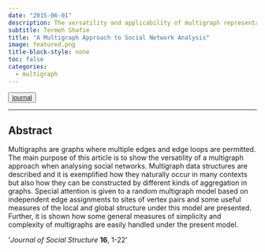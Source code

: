 ```yaml
---
date: "2015-06-01"
description: The versatility and applicability of multigraph representations when analyzing social networks is presented.
subtitle: Termeh Shafie
title: "A Multigraph Approach to Social Network Analysis"
image: featured.png
title-block-style: none
toc: false
categories: 
  - multigraph
---
```



<button type="button" class="btn btn-outline-success"><a  href="https://sciendo.com/article/10.21307/joss-2019-011" target="_blank">journal</a></button>



---
## Abstract 
Multigraphs are graphs where multiple edges and edge loops are permitted. The main purpose of this article is to show the versatility of a multigraph approach when analysing social networks. Multigraph data structures are described and it is exemplified how they naturally occur in many contexts but also how they can be constructed by different kinds of aggregation in graphs. Special attention is given to a random multigraph model based on independent edge assignments to sites of vertex pairs and some useful measures of the local and global structure under this model are presented. Further, it is shown how some general measures of simplicity and complexity of multigraphs are easily handled under the present model.

'*Journal of Social Structure* **16**, 1-22'
